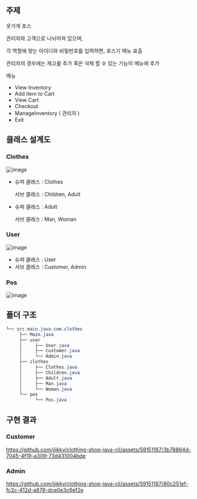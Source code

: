 ## 주제

옷가게 포스

관리자와 고객으로 나뉘어져 있으며,

각 역할에 맞는 아이디와 비밀번호를 입력하면, 포스기 메뉴 표출

관리자의 경우에는 재고를 추가 혹은 삭제 할 수 있는 기능이 메뉴에 추가

메뉴

- View Inventory
- Add item to Cart
- View Cart
- Checkout
- ManageInventory ( 관리자 )
- Exit

## 클래스 설계도

### Clothes

![image](https://github.com/jjikky/clothing-shop-java-cli/assets/59151187/a4d40914-ccf5-4ae3-a804-10db4d2ff605)


- 슈퍼 클래스 : Clothes
    
    서브 클래스 : Children, Adult
    
- 슈퍼 클래스 : Adult
    
    서브 클래스 : Man, Woman
    

### User

![image](https://github.com/jjikky/clothing-shop-java-cli/assets/59151187/e0669f6f-5784-44f8-ae75-6168a176a760)


- 슈퍼 클래스 : User
- 서브 클래스 : Customer, Admin

### Pos

![image](https://github.com/jjikky/clothing-shop-java-cli/assets/59151187/cab19fd5-ddaf-4e30-99bc-ff9782bb3a35)

## 폴더 구조

```java
└── src.main.java.com.clothes
     ├── Main.java
     ├── user
     │     ├── User.java
     │     ├── Customer.java
     │     └── Admin.java
     ├── clothes
     │     ├── Clothes.java
     │     ├── Children.java
     │     ├── Adult.java
     │     ├── Man.java
     │     └── Woman.java
     └── pos
           └── Pos.java
```

## 구현 결과

### Customer

https://github.com/jjikky/clothing-shop-java-cli/assets/59151187/3b78864d-7045-4f19-a309-73d431004bde

### Admin

https://github.com/jjikky/clothing-shop-java-cli/assets/59151187/80c251ef-fc2c-412d-a878-dce0e3c6ef2e

